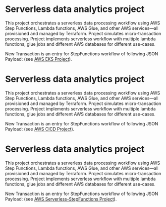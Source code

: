 # Serverless data analytics project
This project orchestrates a serverless data processing workflow using AWS Step Functions, Lambda functions, AWS Glue, and other AWS services—all provisioned and managed by Terraform. Project simulates micro-transaction processing. Project implements serverless workflow with multiple lambda functions, glue jobs and different AWS databases for different use-cases.

New Transaction is an entry for StepFunctions workflow of following JSON Payload:
(see [AWS EKS Project](serverless-stepfunctions/)).


# Serverless data analytics project
This project orchestrates a serverless data processing workflow using AWS Step Functions, Lambda functions, AWS Glue, and other AWS services—all provisioned and managed by Terraform. Project simulates micro-transaction processing. Project implements serverless workflow with multiple lambda functions, glue jobs and different AWS databases for different use-cases.

New Transaction is an entry for StepFunctions workflow of following JSON Payload:
(see [AWS CICD Project](serverless-stepfunctions/)).




# Serverless data analytics project
This project orchestrates a serverless data processing workflow using AWS Step Functions, Lambda functions, AWS Glue, and other AWS services—all provisioned and managed by Terraform. Project simulates micro-transaction processing. Project implements serverless workflow with multiple lambda functions, glue jobs and different AWS databases for different use-cases.

New Transaction is an entry for StepFunctions workflow of following JSON Payload:
(see [AWS Serverless-StepFunctions Project](serverless-stepfunctions/)).